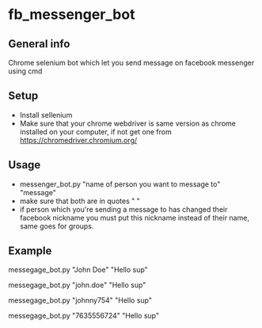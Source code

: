 # fb_messenger_bot

## General info
Chrome selenium bot which let you send message on facebook messenger using cmd

## Setup
* Install sellenium
* Make sure that your chrome webdriver is same version as chrome installed on your computer, if not get one from https://chromedriver.chromium.org/


## Usage

* messenger_bot.py "name of person you want to message to" "message"
* make sure that both are in quotes " "
* if person which you're sending a message to has changed their facebook nickname you must put this nickname instead of their name, same goes for groups.


## Example
messegage_bot.py "John Doe" "Hello sup"

messegage_bot.py "john.doe" "Hello sup"

messegage_bot.py "johnny754" "Hello sup"

messegage_bot.py "7635556724" "Hello sup"
